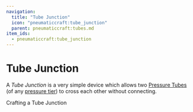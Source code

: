 ```yaml
---
navigation:
  title: "Tube Junction"
  icon: "pneumaticcraft:tube_junction"
  parent: pneumaticcraft:tubes.md
item_ids:
  - pneumaticcraft:tube_junction
---
```


# Tube Junction

A *Tube Junction* is a very simple device which allows two [Pressure Tubes](./pressure_tubes.md) (of any [pressure tier](../pressure_tiers.md)) to cross each other without connecting.

Crafting a Tube Junction

<Recipe id="pneumaticcraft:tube_junction" />

